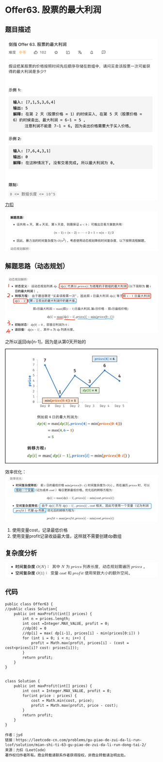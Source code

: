 # Offer63. 股票的最大利润

## 题目描述
![](Offer63.%20%E8%82%A1%E7%A5%A8%E7%9A%84%E6%9C%80%E5%A4%A7%E5%88%A9%E6%B6%A6/%E6%88%AA%E5%B1%8F2021-03-20%2015.53.59.png)
[力扣](https://leetcode-cn.com/problems/gu-piao-de-zui-da-li-run-lcof/solution/mian-shi-ti-63-gu-piao-de-zui-da-li-run-dong-tai-2/)

![](Offer63.%20%E8%82%A1%E7%A5%A8%E7%9A%84%E6%9C%80%E5%A4%A7%E5%88%A9%E6%B6%A6/%E6%88%AA%E5%B1%8F2021-03-20%2016.01.15.png)

## 解题思路（动态规划）
![](Offer63.%20%E8%82%A1%E7%A5%A8%E7%9A%84%E6%9C%80%E5%A4%A7%E5%88%A9%E6%B6%A6/501744E7-11FE-4CF4-A861-859CCFFF9A06.png)

之所以返回dp[n-1]，因为是从第0天开始的

![](Offer63.%20%E8%82%A1%E7%A5%A8%E7%9A%84%E6%9C%80%E5%A4%A7%E5%88%A9%E6%B6%A6/D8E6A983-42B4-4EB2-A253-FCBCE0590D9C.png)

效率优化：
![](Offer63.%20%E8%82%A1%E7%A5%A8%E7%9A%84%E6%9C%80%E5%A4%A7%E5%88%A9%E6%B6%A6/994E4C85-55F1-440C-88F4-F917252F5AEB.png)
1. 使用变量cost，记录最低价格
2. 使用变量profit记录收益最大值，这样就不需要创建dp数组
## 复杂度分析
![](Offer63.%20%E8%82%A1%E7%A5%A8%E7%9A%84%E6%9C%80%E5%A4%A7%E5%88%A9%E6%B6%A6/%E6%88%AA%E5%B1%8F2021-03-20%2016.13.31.png)


## 代码
```
public class Offer63 {
//public class Solution{
    public int maxProfit(int[] prices) {
        int n = prices.length;
        int cost =Integer.MAX_VALUE, profit = 0;
        //dp[0] = 0
        //dp[i] = max( dp[i-1], prices[i] - min(prices[0:i]) )
        for (int i = 0; i < n; i++) {
            profit = Math.max(profit, prices[i] - (cost = cost<prices[i]? cost: prices[i]));
        }
        return profit;
    }
}


```
```
class Solution {
    public int maxProfit(int[] prices) {
        int cost = Integer.MAX_VALUE, profit = 0;
        for(int price : prices) {
            cost = Math.min(cost, price);
            profit = Math.max(profit, price - cost);
        }
        return profit;
    }
}

作者：jyd
链接：https://leetcode-cn.com/problems/gu-piao-de-zui-da-li-run-lcof/solution/mian-shi-ti-63-gu-piao-de-zui-da-li-run-dong-tai-2/
来源：力扣（LeetCode）
著作权归作者所有。商业转载请联系作者获得授权，非商业转载请注明出处。
```







